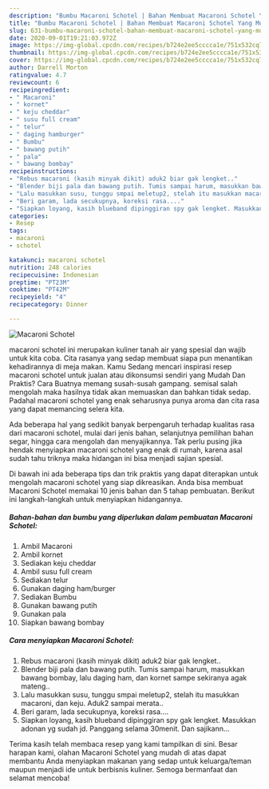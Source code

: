 ```yaml
---
description: "Bumbu Macaroni Schotel | Bahan Membuat Macaroni Schotel Yang Mudah Dan Praktis"
title: "Bumbu Macaroni Schotel | Bahan Membuat Macaroni Schotel Yang Mudah Dan Praktis"
slug: 631-bumbu-macaroni-schotel-bahan-membuat-macaroni-schotel-yang-mudah-dan-praktis
date: 2020-09-01T19:21:03.972Z
image: https://img-global.cpcdn.com/recipes/b724e2ee5cccca1e/751x532cq70/macaroni-schotel-foto-resep-utama.jpg
thumbnail: https://img-global.cpcdn.com/recipes/b724e2ee5cccca1e/751x532cq70/macaroni-schotel-foto-resep-utama.jpg
cover: https://img-global.cpcdn.com/recipes/b724e2ee5cccca1e/751x532cq70/macaroni-schotel-foto-resep-utama.jpg
author: Darrell Morton
ratingvalue: 4.7
reviewcount: 6
recipeingredient:
- " Macaroni"
- " kornet"
- " keju cheddar"
- " susu full cream"
- " telur"
- " daging hamburger"
- " Bumbu"
- " bawang putih"
- " pala"
- " bawang bombay"
recipeinstructions:
- "Rebus macaroni (kasih minyak dikit) aduk2 biar gak lengket.."
- "Blender biji pala dan bawang putih. Tumis sampai harum, masukkan bawang bombay, lalu daging ham, dan kornet sampe sekiranya agak mateng.."
- "Lalu masukkan susu, tunggu smpai meletup2, stelah itu masukkan macaroni, dan keju. Aduk2 sampai merata.."
- "Beri garam, lada secukupnya, koreksi rasa...."
- "Siapkan loyang, kasih blueband dipinggiran spy gak lengket. Masukkan adonan yg sudah jd. Panggang selama 30menit. Dan sajikann..."
categories:
- Resep
tags:
- macaroni
- schotel

katakunci: macaroni schotel 
nutrition: 248 calories
recipecuisine: Indonesian
preptime: "PT23M"
cooktime: "PT42M"
recipeyield: "4"
recipecategory: Dinner

---
```



![Macaroni Schotel](https://img-global.cpcdn.com/recipes/b724e2ee5cccca1e/751x532cq70/macaroni-schotel-foto-resep-utama.jpg)


macaroni schotel ini merupakan kuliner tanah air yang spesial dan wajib untuk kita coba. Cita rasanya yang sedap membuat siapa pun menantikan kehadirannya di meja makan.
Kamu Sedang mencari inspirasi resep macaroni schotel untuk jualan atau dikonsumsi sendiri yang Mudah Dan Praktis? Cara Buatnya memang susah-susah gampang. semisal salah mengolah maka hasilnya tidak akan memuaskan dan bahkan tidak sedap. Padahal macaroni schotel yang enak seharusnya punya aroma dan cita rasa yang dapat memancing selera kita.

Ada beberapa hal yang sedikit banyak berpengaruh terhadap kualitas rasa dari macaroni schotel, mulai dari jenis bahan, selanjutnya pemilihan bahan segar, hingga cara mengolah dan menyajikannya. Tak perlu pusing jika hendak menyiapkan macaroni schotel yang enak di rumah, karena asal sudah tahu triknya maka hidangan ini bisa menjadi sajian spesial.




Di bawah ini ada beberapa tips dan trik praktis yang dapat diterapkan untuk mengolah macaroni schotel yang siap dikreasikan. Anda bisa membuat Macaroni Schotel memakai 10 jenis bahan dan 5 tahap pembuatan. Berikut ini langkah-langkah untuk menyiapkan hidangannya.

<!--inarticleads1-->

##### Bahan-bahan dan bumbu yang diperlukan dalam pembuatan Macaroni Schotel:

1. Ambil  Macaroni
1. Ambil  kornet
1. Sediakan  keju cheddar
1. Ambil  susu full cream
1. Sediakan  telur
1. Gunakan  daging ham/burger
1. Sediakan  Bumbu
1. Gunakan  bawang putih
1. Gunakan  pala
1. Siapkan  bawang bombay




<!--inarticleads2-->

##### Cara menyiapkan Macaroni Schotel:

1. Rebus macaroni (kasih minyak dikit) aduk2 biar gak lengket..
1. Blender biji pala dan bawang putih. Tumis sampai harum, masukkan bawang bombay, lalu daging ham, dan kornet sampe sekiranya agak mateng..
1. Lalu masukkan susu, tunggu smpai meletup2, stelah itu masukkan macaroni, dan keju. Aduk2 sampai merata..
1. Beri garam, lada secukupnya, koreksi rasa....
1. Siapkan loyang, kasih blueband dipinggiran spy gak lengket. Masukkan adonan yg sudah jd. Panggang selama 30menit. Dan sajikann...




Terima kasih telah membaca resep yang kami tampilkan di sini. Besar harapan kami, olahan Macaroni Schotel yang mudah di atas dapat membantu Anda menyiapkan makanan yang sedap untuk keluarga/teman maupun menjadi ide untuk berbisnis kuliner. Semoga bermanfaat dan selamat mencoba!
